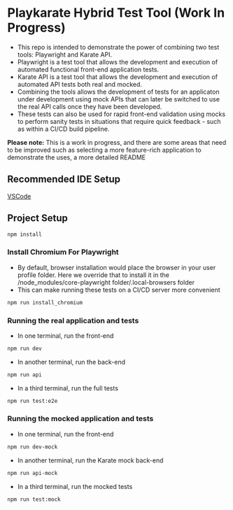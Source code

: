 # Playkarate Hybrid Test Tool (Work In Progress)

* This repo is intended to demonstrate the power of combining two test tools: Playwright and Karate API. 
* Playwright is a test tool that allows the development and execution of automated functional front-end application tests.
* Karate API is a test tool that allows the development and execution of automated API tests both real and mocked. 
* Combining the tools allows the development of tests for an applicaton under development using mock APIs that can later be switched to use the real API calls once they have been developed. 
* These tests can also be used for rapid front-end validation using mocks to perform sanity tests in situations that require quick feedback - such as within a CI/CD build pipeline.   


**Please note:** This is a work in progress, and there are some areas that need to be improved such as selecting a more feature-rich application to demonstrate the uses, a more detailed README

## Recommended IDE Setup

[VSCode](https://code.visualstudio.com/)

## Project Setup

```sh
npm install
```

### Install Chromium For Playwright

* By default, browser installation would place the browser in your user profile folder. Here we override that to install it in the /node_modules/core-playwright folder/.local-browsers folder
* This can make running these tests on a CI/CD server more convenient

```sh
npm run install_chromium
```

### Running the real application and tests

* In one terminal, run the front-end
```sh
npm run dev
```

* In another terminal, run the back-end
```sh
npm run api
```

* In a third terminal, run the full tests
```sh
npm run test:e2e
```


### Running the mocked application and tests

* In one terminal, run the front-end
```sh
npm run dev-mock
```

* In another terminal, run the Karate mock back-end
```sh
npm run api-mock
```

* In a third terminal, run the mocked tests
```sh
npm run test:mock
```
